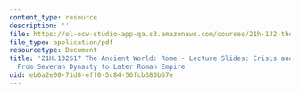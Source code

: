 ```yaml
---
content_type: resource
description: ''
file: https://ol-ocw-studio-app-qa.s3.amazonaws.com/courses/21h-132-the-ancient-world-rome-spring-2017/eb6a2e0071d8eff05c8456fcb380b67e_MIT21H_132S17_CrisisRecvry.pdf
file_type: application/pdf
resourcetype: Document
title: '21H.132S17 The Ancient World: Rome - Lecture Slides: Crisis and Recovery -
  From Severan Dynasty to Later Roman Empire'
uid: eb6a2e00-71d8-eff0-5c84-56fcb380b67e
---
```

